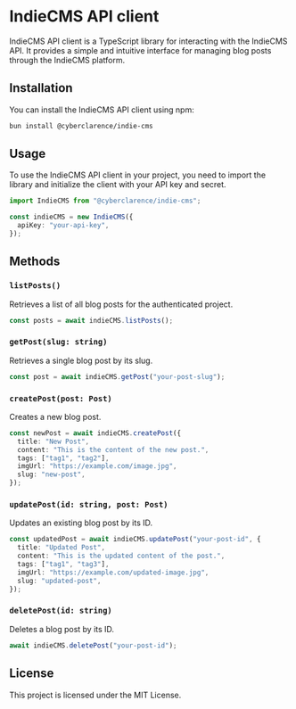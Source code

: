 # IndieCMS API client

IndieCMS API client is a TypeScript library for interacting with the IndieCMS API. It provides a simple and intuitive interface for managing blog posts through the IndieCMS platform.

## Installation

You can install the IndieCMS API client using npm:

```bash
bun install @cyberclarence/indie-cms
```

## Usage

To use the IndieCMS API client in your project, you need to import the library and initialize the client with your API key and secret.

```typescript
import IndieCMS from "@cyberclarence/indie-cms";

const indieCMS = new IndieCMS({
  apiKey: "your-api-key",
});
```

## Methods

### `listPosts()`

Retrieves a list of all blog posts for the authenticated project.

```typescript
const posts = await indieCMS.listPosts();
```

### `getPost(slug: string)`

Retrieves a single blog post by its slug.

```typescript
const post = await indieCMS.getPost("your-post-slug");
```

### `createPost(post: Post)`

Creates a new blog post.

```typescript
const newPost = await indieCMS.createPost({
  title: "New Post",
  content: "This is the content of the new post.",
  tags: ["tag1", "tag2"],
  imgUrl: "https://example.com/image.jpg",
  slug: "new-post",
});
```

### `updatePost(id: string, post: Post)`

Updates an existing blog post by its ID.

```typescript
const updatedPost = await indieCMS.updatePost("your-post-id", {
  title: "Updated Post",
  content: "This is the updated content of the post.",
  tags: ["tag1", "tag3"],
  imgUrl: "https://example.com/updated-image.jpg",
  slug: "updated-post",
});
```

### `deletePost(id: string)`

Deletes a blog post by its ID.

```typescript
await indieCMS.deletePost("your-post-id");
```

## License

This project is licensed under the MIT License.
